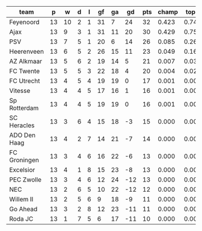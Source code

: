 |     team     | p  | w  | d | l | gf | ga | gd  | pts | champ | top2  | top3  | top4  |  5-7  | bot4  | bot3  | bot2  |
|--------------|----|----|---|---|----|----|-----|-----|-------|-------|-------|-------|-------|-------|-------|-------|
| Feyenoord    | 13 | 10 | 2 | 1 | 31 |  7 |  24 |  32 | 0.423 | 0.749 | 0.894 | 0.961 | 0.037 | 0.000 | 0.000 | 0.000|
| Ajax         | 13 |  9 | 3 | 1 | 31 | 11 |  20 |  30 | 0.429 | 0.750 | 0.897 | 0.961 | 0.038 | 0.000 | 0.000 | 0.000|
| PSV          | 13 |  7 | 5 | 1 | 20 |  6 |  14 |  26 | 0.085 | 0.265 | 0.546 | 0.752 | 0.216 | 0.000 | 0.000 | 0.000|
| Heerenveen   | 13 |  6 | 5 | 2 | 26 | 15 |  11 |  23 | 0.049 | 0.161 | 0.384 | 0.625 | 0.305 | 0.001 | 0.000 | 0.000|
| AZ Alkmaar   | 13 |  5 | 6 | 2 | 19 | 14 |   5 |  21 | 0.007 | 0.034 | 0.117 | 0.262 | 0.467 | 0.007 | 0.003 | 0.002|
| FC Twente    | 13 |  5 | 5 | 3 | 22 | 18 |   4 |  20 | 0.004 | 0.023 | 0.079 | 0.183 | 0.448 | 0.016 | 0.009 | 0.003|
| FC Utrecht   | 13 |  4 | 5 | 4 | 19 | 19 |   0 |  17 | 0.001 | 0.006 | 0.027 | 0.076 | 0.319 | 0.057 | 0.027 | 0.012|
| Vitesse      | 13 |  4 | 4 | 5 | 17 | 16 |   1 |  16 | 0.001 | 0.005 | 0.018 | 0.053 | 0.274 | 0.076 | 0.045 | 0.021|
| Sp Rotterdam | 13 |  4 | 4 | 5 | 19 | 19 |   0 |  16 | 0.001 | 0.006 | 0.024 | 0.069 | 0.324 | 0.052 | 0.029 | 0.014|
| SC Heracles  | 13 |  3 | 6 | 4 | 15 | 18 |  -3 |  15 | 0.000 | 0.001 | 0.007 | 0.019 | 0.152 | 0.182 | 0.114 | 0.058|
| ADO Den Haag | 13 |  4 | 2 | 7 | 14 | 21 |  -7 |  14 | 0.000 | 0.000 | 0.003 | 0.013 | 0.099 | 0.248 | 0.163 | 0.091|
| FC Groningen | 13 |  3 | 4 | 6 | 16 | 22 |  -6 |  13 | 0.000 | 0.000 | 0.003 | 0.009 | 0.099 | 0.263 | 0.175 | 0.100|
| Excelsior    | 13 |  4 | 1 | 8 | 15 | 23 |  -8 |  13 | 0.000 | 0.000 | 0.002 | 0.007 | 0.070 | 0.329 | 0.226 | 0.132|
| PEC Zwolle   | 13 |  3 | 4 | 6 | 12 | 24 | -12 |  13 | 0.000 | 0.000 | 0.001 | 0.006 | 0.063 | 0.373 | 0.263 | 0.160|
| NEC          | 13 |  2 | 6 | 5 | 10 | 22 | -12 |  12 | 0.000 | 0.000 | 0.000 | 0.002 | 0.033 | 0.515 | 0.395 | 0.261|
| Willem II    | 13 |  2 | 5 | 6 |  9 | 18 |  -9 |  11 | 0.000 | 0.000 | 0.000 | 0.001 | 0.017 | 0.625 | 0.505 | 0.357|
| Go Ahead     | 13 |  3 | 2 | 8 | 12 | 23 | -11 |  11 | 0.000 | 0.000 | 0.001 | 0.003 | 0.034 | 0.491 | 0.377 | 0.252|
| Roda JC      | 13 |  1 | 7 | 5 |  6 | 17 | -11 |  10 | 0.000 | 0.000 | 0.000 | 0.001 | 0.006 | 0.764 | 0.669 | 0.537|
